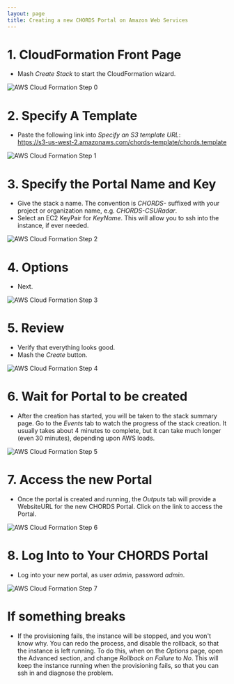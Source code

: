 ```yaml
---
layout: page
title: Creating a new CHORDS Portal on Amazon Web Services
---
```


# 1. CloudFormation Front Page

* Mash *Create Stack* to start the CloudFormation wizard.

![AWS Cloud Formation Step 0](images/AWS_CF0.png "AWS Cloud Formation Step 0")

# 2. Specify A Template

* Paste the following link into _Specify an S3 template URL_: <br/>
https://s3-us-west-2.amazonaws.com/chords-template/chords.template

![AWS Cloud Formation Step 1](images/AWS_CF1.png "AWS Cloud Formation Step 1")

# 3. Specify the Portal Name and Key

* Give the stack a name. The convention is _CHORDS-_ suffixed with your project or organization name, e.g. _CHORDS-CSURadar_.
* Select an EC2 KeyPair for *KeyName*. This will allow you to ssh into the instance, if ever needed.

![AWS Cloud Formation Step 2](images/AWS_CF2.png "AWS Cloud Formation Step 2")

# 4. Options

* Next.

![AWS Cloud Formation Step 3](images/AWS_CF3.png "AWS Cloud Formation Step 3")

# 5. Review

* Verify that everything looks good.
* Mash the *Create* button.

![AWS Cloud Formation Step 4](images/AWS_CF4.png "AWS Cloud Formation Step 4")

# 6. Wait for Portal to be created

* After the creation has started, you will be taken 
to the stack summary page. Go to the *Events* tab to watch the progress 
of the stack creation. It usually takes about 4 minutes to complete, but it can take 
much longer (even 30 minutes), depending upon AWS loads.

![AWS Cloud Formation Step 5](images/AWS_CF5.png "AWS Cloud Formation Step 5")

# 7. Access the new Portal

* Once the portal is created and running, the *Outputs* tab will provide a WebsiteURL for the new 
CHORDS Portal. Click on the link to access the Portal.

![AWS Cloud Formation Step 6](images/AWS_CF6.png "AWS Cloud Formation Step 6")

# 8. Log Into to Your CHORDS Portal

* Log into your new portal, as user *admin*, password *admin*.

![AWS Cloud Formation Step 7](images/AWS_CF7.png "AWS Cloud Formation Step 7")


# If something breaks
* If the provisioning fails, the instance will be stopped, and you won\'t know why. You can redo the process, 
and disable the rollback, so that the instance is left running. To do this, when on the *Options* page, 
open the Advanced section, and change _Rollback on Failure_ to *No*. This will
keep the instance running when the provisioning fails, so that you can ssh in and diagnose the problem.
